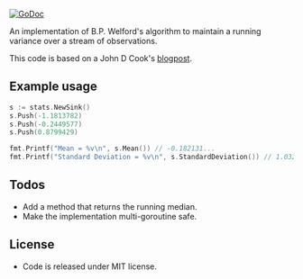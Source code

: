 [![GoDoc](https://godoc.org/github.com/erriapo/stats?status.png)](https://godoc.org/github.com/erriapo/stats)

An implementation of B.P. Welford's algorithm to maintain a running variance
over a stream of observations. 

This code is based on a John D Cook's [blogpost](https://www.johndcook.com/blog/standard_deviation/).

## Example usage

```go
s := stats.NewSink() 
s.Push(-1.1813782)
s.Push(-0.2449577)
s.Push(0.8799429)

fmt.Printf("Mean = %v\n", s.Mean()) // -0.182131...
fmt.Printf("Standard Deviation = %v\n", s.StandardDeviation()) // 1.032095...

```

## Todos

* Add a method that returns the running median.
* Make the implementation multi-goroutine safe.

## License

* Code is released under MIT license. 
